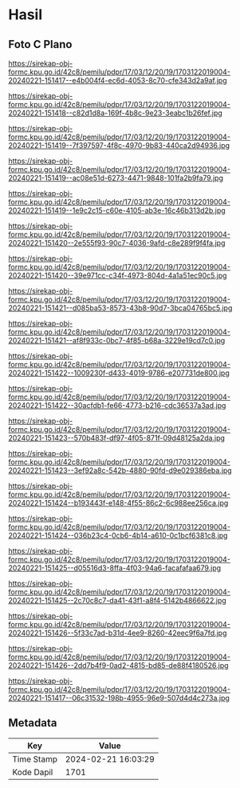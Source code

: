 # Hasil

## Foto C Plano

https://sirekap-obj-formc.kpu.go.id/42c8/pemilu/pdpr/17/03/12/20/19/1703122019004-20240221-151417--e4b004f4-ec6d-4053-8c70-cfe343d2a9af.jpg

https://sirekap-obj-formc.kpu.go.id/42c8/pemilu/pdpr/17/03/12/20/19/1703122019004-20240221-151418--c82d1d8a-169f-4b8c-9e23-3eabc1b26fef.jpg

https://sirekap-obj-formc.kpu.go.id/42c8/pemilu/pdpr/17/03/12/20/19/1703122019004-20240221-151419--7f397597-4f8c-4970-9b83-440ca2d94936.jpg

https://sirekap-obj-formc.kpu.go.id/42c8/pemilu/pdpr/17/03/12/20/19/1703122019004-20240221-151419--ac08e51d-6273-4471-9848-101fa2b9fa79.jpg

https://sirekap-obj-formc.kpu.go.id/42c8/pemilu/pdpr/17/03/12/20/19/1703122019004-20240221-151419--1e9c2c15-c60e-4105-ab3e-16c46b313d2b.jpg

https://sirekap-obj-formc.kpu.go.id/42c8/pemilu/pdpr/17/03/12/20/19/1703122019004-20240221-151420--2e555f93-90c7-4036-9afd-c8e289f9f4fa.jpg

https://sirekap-obj-formc.kpu.go.id/42c8/pemilu/pdpr/17/03/12/20/19/1703122019004-20240221-151420--39e971cc-c34f-4973-804d-4a1a51ec90c5.jpg

https://sirekap-obj-formc.kpu.go.id/42c8/pemilu/pdpr/17/03/12/20/19/1703122019004-20240221-151421--d085ba53-8573-43b8-90d7-3bca04765bc5.jpg

https://sirekap-obj-formc.kpu.go.id/42c8/pemilu/pdpr/17/03/12/20/19/1703122019004-20240221-151421--af8f933c-0bc7-4f85-b68a-3229e19cd7c0.jpg

https://sirekap-obj-formc.kpu.go.id/42c8/pemilu/pdpr/17/03/12/20/19/1703122019004-20240221-151422--1009230f-d433-4019-9786-e207731de800.jpg

https://sirekap-obj-formc.kpu.go.id/42c8/pemilu/pdpr/17/03/12/20/19/1703122019004-20240221-151422--30acfdb1-fe66-4773-b216-cdc36537a3ad.jpg

https://sirekap-obj-formc.kpu.go.id/42c8/pemilu/pdpr/17/03/12/20/19/1703122019004-20240221-151423--570b483f-df97-4f05-871f-09d48125a2da.jpg

https://sirekap-obj-formc.kpu.go.id/42c8/pemilu/pdpr/17/03/12/20/19/1703122019004-20240221-151423--3ef92a8c-542b-4880-90fd-d9e029386eba.jpg

https://sirekap-obj-formc.kpu.go.id/42c8/pemilu/pdpr/17/03/12/20/19/1703122019004-20240221-151424--b193443f-e148-4f55-86c2-6c988ee256ca.jpg

https://sirekap-obj-formc.kpu.go.id/42c8/pemilu/pdpr/17/03/12/20/19/1703122019004-20240221-151424--036b23c4-0cb6-4b14-a610-0c1bcf6381c8.jpg

https://sirekap-obj-formc.kpu.go.id/42c8/pemilu/pdpr/17/03/12/20/19/1703122019004-20240221-151425--d05516d3-8ffa-4f03-94a6-facafafaa679.jpg

https://sirekap-obj-formc.kpu.go.id/42c8/pemilu/pdpr/17/03/12/20/19/1703122019004-20240221-151425--2c70c8c7-da41-43f1-a8f4-5142b4866622.jpg

https://sirekap-obj-formc.kpu.go.id/42c8/pemilu/pdpr/17/03/12/20/19/1703122019004-20240221-151426--5f33c7ad-b31d-4ee9-8260-42eec9f6a7fd.jpg

https://sirekap-obj-formc.kpu.go.id/42c8/pemilu/pdpr/17/03/12/20/19/1703122019004-20240221-151426--2dd7b4f9-0ad2-4815-bd85-de88f4180526.jpg

https://sirekap-obj-formc.kpu.go.id/42c8/pemilu/pdpr/17/03/12/20/19/1703122019004-20240221-151417--06c31532-198b-4955-96e9-507d4d4c273a.jpg


## Metadata

| Key        | Value               |
| ---------- | ------------------- |
| Time Stamp | 2024-02-21 16:03:29 |
| Kode Dapil | 1701                |



